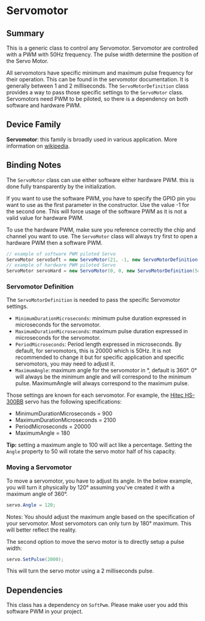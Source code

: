 ﻿# Servomotor

## Summary

This is a generic class to control any Servomotor. Servomotor are controlled with a PWM with 50Hz frequency. The pulse width determine the position of the Servo Motor.

All servomotors have specific minimum and maximum pulse frequency for their operation. This can be found in the servomotor documentation. It is generally between 1 and 2 milliseconds. The ```ServoMotorDefinition``` class provides a way to pass those specific settings to the ```ServoMotor``` class. Servomotors need PWM to be piloted, so there is a dependency on both software and hardware PWM.

## Device Family

**Servomotor**: this family is broadly used in various application. More information on [wikipedia](https://en.wikipedia.org/wiki/Servomotor).

## Binding Notes

The ```ServoMotor``` class can use either software either hardware PWM. this is done fully transparently by the initialization.

If you want to use the software PWM, you have to specify the GPIO pin you want to use as the first parameter in the constructor. Use the value -1 for the second one. This will force usage of the software PWM as it is not a valid value for hardware PWM.

To use the hardware PWM, make sure you reference correctly the chip and channel you want to use. The ```ServoMotor``` class will always try first to open a hardware PWM then a software PWM. 

```csharp
// example of software PWM piloted Servo
ServoMotor servoSoft = new ServoMotor(21, -1, new ServoMotorDefinition(540, 2470));
// example of hardware PWM piloted Servo
ServoMotor servoHard = new ServoMotor(0, 0, new ServoMotorDefinition(540, 2470));
```

### Servomotor Definition

The ```ServoMotorDefinition``` is needed to pass the specific Servomotor settings.

- ```MinimumDurationMicroseconds```: minimum pulse duration expressed in microseconds for the servomotor.
- ```MaximumDurationMicroseconds```: maximum pulse duration expressed in microseconds for the servomotor.
- ```PeriodMicroseconds```: Period length expressed in microseconds. By default, for servomotors, this is 20000 which is 50Hz. It is not recommended to change it but for specific application and specific servomotors, you may need to adjust it.
- ```MaximumAngle```: maximum angle for the servomotor in °, default is 360°. 0° will always be the minimum angle and will correspond to the minimum pulse. MaximumAngle will always correspond to the maximum pulse.

Those settings are known for each servomotor.
For example, the [Hitec HS-300BB](https://servodatabase.com/servo/hitec/hs-300bb) servo has the following specifications:
- MinimumDurationMicroseconds = 900
- MaximumDurationMicroseconds = 2100
- PeriodMicroseconds = 20000
- MaximumAngle = 180

**Tip:** setting a maximum angle to 100 will act like a percentage. Setting the ```Angle``` property to 50 will rotate the servo motor half of his capacity.

### Moving a Servomotor

To move a servomotor, you have to adjust its angle. In the below example, you will turn it physically by 120° assuming you've created it with a maximum angle of 360°.

```csharp
servo.Angle = 120;
```

Notes: You should adjust the maximum angle based on the specification of your servomotor. Most servomotors can only turn by 180° maximum. This will better reflect the reality.

The second option to move the servo motor is to directly setup a pulse width:

```csharp
servo.SetPulse(2000);
```

This will turn the servo motor using a 2 milliseconds pulse.

## Dependencies

This class has a dependency on ```SoftPwm```. Please make user you add this software PWM in your project.


